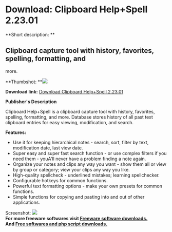 # Download: Clipboard Help+Spell 2.23.01

**Short description: **

## Clipboard capture tool with history, favorites, spelling, formatting, and
more.

  
**Thumbshot: **![](http://www.freewarefiles.com/screenshot/cliphelpspell_md.gif)   
  
**Download link:** [Download Clipboard Help+Spell 2.23.01](http://freesoftwares.boysofts.com/Clipboard-HelpSpell_program_16585.html)  
  

**Publisher's Description**  
  

Clipboard Help+Spell is a clipboard capture tool with history, favorites,
spelling, formatting, and more. Database stores history of all past text
clipboard entries for easy viewing, modification, and search.

**Features:**

  * Use it for keeping hierarchical notes - search, sort, filter by text, modification date, last view date. 
  * Super easy and super fast search function - or use complex filters if you need them - youA'll never have a problem finding a note again. 
  * Organize your notes and clips any way you want - show them all or view by group or category; view your clips any way you like. 
  * High-quality spellcheck - underlined mistakes; learning spellchecker. 
  * Configurable hotkeys for common functions. 
  * Powerful text formatting options - make your own presets for common functions. 
  * Simple functions for copying and pasting into and out of other applications. 

  
  
Screenshot: ![](http://www.freewarefiles.com/screenshot/cliphelpspell.gif)  
**For more freeware softwares visit [Freeware software downloads.](http://freesoftwares.boysofts.com/)**   
**And [Free softwares and php script downloads.](http://www.boysofts.com/)**

